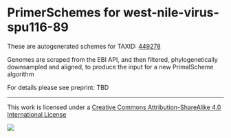 # PrimerSchemes for west-nile-virus-spu116-89

These are autogenerated schemes for TAXID: [449278](https://www.ncbi.nlm.nih.gov/Taxonomy/Browser/wwwtax.cgi?mode=Info&id=449278&lvl=3&lin=f&keep=1&srchmode=1&unlock)

Genomes are scraped from the EBI API, and then filtered, phylogenetically downsampled and aligned, to produce the input for a new PrimalScheme algorithm

For details please see preprint: TBD

------------------------------------------------------------------------

This work is licensed under a [Creative Commons Attribution-ShareAlike 4.0 International License](http://creativecommons.org/licenses/by-sa/4.0/) 

![](https://i.creativecommons.org/l/by-sa/4.0/88x31.png)